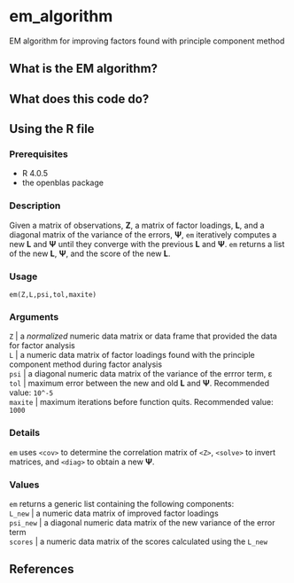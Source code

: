 # em_algorithm
EM algorithm for improving factors found with principle component method

## What is the EM algorithm?

## What does this code do?

## Using the R file
### Prerequisites
* R 4.0.5
* the openblas package
 
### Description
Given a matrix of observations, **Z**, a matrix of factor loadings, **L**, and a diagonal matrix of the variance of the errors, **Ψ**, `em` iteratively computes a new **L** and **Ψ** until they converge with the previous **L** and **Ψ**. `em` returns a list of the new **L**, **Ψ**, and the score of the new **L**. 

### Usage
    em(Z,L,psi,tol,maxite)

### Arguments
`Z` | a *normalized* numeric data matrix or data frame that provided the data for factor analysis \
`L` | a numeric data matrix of factor loadings found with the principle component method during factor analysis \
`psi` | a diagonal numeric data matrix of the variance of the errror term, ε \
`tol` | maximum error between the new and old **L** and **Ψ**. Recommended value: `10^-5` \
`maxite` | maximum iterations before function quits. Recommended value: `1000` 

### Details
`em` uses `<cov>` to determine the correlation matrix of `<Z>`, `<solve>` to invert matrices, and `<diag>` to obtain a new **Ψ**.

### Values
`em` returns a generic list containing the following components: \
`L_new` | a numeric data matrix of improved factor loadings \
`psi_new` | a diagonal numeric data matrix of the new variance of the error term \
`scores` | a numeric data matrix of the scores calculated using the `L_new`

## References
